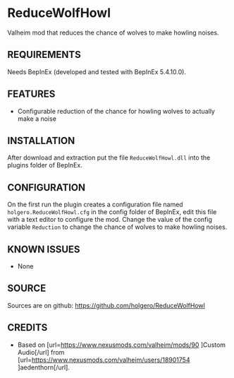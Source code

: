 # ReduceWolfHowl
Valheim mod that reduces the chance of wolves to make howling noises.

## REQUIREMENTS
Needs BepInEx (developed and tested with BepInEx 5.4.10.0).

## FEATURES
* Configurable reduction of the chance for howling wolves to actually make a noise

## INSTALLATION
After download and extraction put the file `ReduceWolfHowl.dll` into the plugins folder of BepInEx.

## CONFIGURATION
On the first run the plugin creates a configuration file named `holgero.ReduceWolfHowl.cfg` in the config folder of BepInEx, edit this file 
with a text editor to configure the mod. Change the value of the config variable `Reduction` to change the chance of wolves to make howling
noises.

## KNOWN ISSUES
* None

## SOURCE
Sources are on github: https://github.com/holgero/ReduceWolfHowl

## CREDITS
* Based on [url=https://www.nexusmods.com/valheim/mods/90 ]Custom Audio[/url] from [url=https://www.nexusmods.com/valheim/users/18901754 ]aedenthorn[/url].
